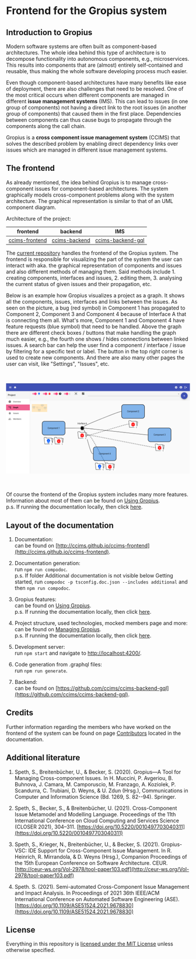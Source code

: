 # Frontend for the Gropius system

## Introduction to Gropius

Modern software systems are often built as component-based architectures. The whole idea behind this type of architecture is to decompose functionality into autonomous components, e.g., microservices. This results into components that are (almost) entirely self-contained and reusable, thus making the whole software developing process much easier.

Even though component-based architectures have many benefits like ease of deployment, there are also challenges that need to be resolved. One of the most critical occurs when different components are managed in different **issue management systems** (IMS). This can lead to issues (in one group of components) not having a direct link to the root issues (in another group of components) that caused them in the first place. Dependencies between components can thus cause bugs to propagate through the components along the call chain.

Gropius is a **cross component issue management system** (CCIMS) that solves the described problem by enabling direct dependency links over issues which are managed in different issue management systems.

## The frontend

As already mentioned, the idea behind Gropius is to manage cross-component issues for component-based architectures. The system graphically models cross-component problems along with the system architecture. The graphical representation is similar to that of an UML component diagram.

Architecture of the project:

|                         frontend                          |                         backend                         |                               IMS                               |
| :-------------------------------------------------------: | :-----------------------------------------------------: | :-------------------------------------------------------------: |
| [ccims-frontend](https://github.com/ccims/ccims-frontend) | [ccims-backend](https://github.com/ccims/ccims-backend) | [ccims-backend-gql](https://github.com/ccims/ccims-backend-gql) |

The [current repository](https://github.com/ccims/ccims-frontend) handles the frontend of the Gropius system. The frontend is responsible for visualizing the part of the system the user can interact with aka. the graphical representation of components and issues and also different methods of managing them. Said methods include 1. creating components, interfaces and issues, 2. editing them, 3. analysing the current status of given issues and their propagation, etc.

Below is an example how Gropius visualizes a project as a graph. It shows all the components, issues, interfaces and links between the issues. As seen on the picture, a bug (red symbol) in Component 1 has propagated to Component 2, Component 3 and Component 4 because of Interface A that is connecting them all. What's more, Component 1 and Component 4 have feature requests (blue symbol) that need to be handled. Above the graph there are different check boxes / buttons that make handling the graph much easier, e.g., the fourth one shows / hides connections between linked issues. A search bar can help the user find a component / interface / issue by filtering for a specific text or label. The button in the top right corner is used to create new components. And there are also many other pages the user can visit, like "Settings", "Issues", etc.

<br />
<p align="center">
<img src="https://raw.githubusercontent.com/ccims/ccims-frontend/master/src/frontend-preview/preview00.png" width="1000"/>
</p>
<br />

Of course the frontend of the Gropius system includes many more features. Information about most of them can be found on [Using Gropius](https://ccims.github.io/ccims-frontend/additional-documentation/using-gropius.html).  
p.s. If running the documentation locally, then click [here](additional-documentation/using-gropius.html).

## Layout of the documentation

1. Documentation:  
   can be found on [http://ccims.github.io/ccims-frontend](http://ccims.github.io/ccims-frontend).

2. Documentation generation:  
   run `npm run compodoc`.  
   p.s. If folder Additional documentation is not visible below Getting started, run `compodoc -p tsconfig.doc.json --includes additional` and then `npm run compodoc`.

3. Gropius features:  
   can be found on [Using Gropius](https://ccims.github.io/ccims-frontend/additional-documentation/using-gropius.html).  
   p.s. If running the documentation locally, then click [here](additional-documentation/using-gropius.html).

4. Project structure, used technologies, mocked members page and more:  
   can be found on [Managing Gropius](https://ccims.github.io/ccims-frontend/additional-documentation/managing-gropius.html).  
   p.s. If running the documentation locally, then click [here](additional-documentation/managing-gropius.html).

5. Development server:  
   run `npm start` and navigate to [http://localhost:4200/](http://localhost:4200/).

6. Code generation from .graphql files:  
   run `npm run generate`.

7. Backend:  
   can be found on [https://github.com/ccims/ccims-backend-gql](https://github.com/ccims/ccims-backend-gql).

<!-- 8. Contributors:
can be found on [Contributors](https://ccims.github.io/ccims-frontend/additional-documentation/contributors.html).
p.s. If running the documentation locally, then click [here](additional-documentation/contributors.html). -->

## Credits

Further information regarding the members who have worked on the frontend of the system can be found on page [Contributors](https://ccims.github.io/ccims-frontend/additional-documentation/contributors.html) located in the documentation.

## Additional literature

1. Speth, S., Breitenbücher, U., & Becker, S. (2020). Gropius—A Tool for Managing Cross-component Issues. In H. Muccini, P. Avgeriou, B. Buhnova, J. Camara, M. Camporuscio, M. Franzago, A. Koziolek, P. Scandurra, C. Trubiani, D. Weyns, & U. Zdun (Hrsg.), Communications in Computer and Information Science (Bd. 1269, S. 82--94). Springer.

2. Speth, S., Becker, S., & Breitenbücher, U. (2021). Cross-Component Issue Metamodel and Modelling Language. Proceedings of the 11th International Conference on Cloud Computing and Services Science (CLOSER 2021), 304–311. [https://doi.org/10.5220/0010497703040311](https://doi.org/10.5220/0010497703040311)

3. Speth, S., Krieger, N., Breitenbücher, U., & Becker, S. (2021). Gropius-VSC: IDE Support for Cross-Component Issue Management. In R. Heinrich, R. Mirrandola, & D. Weyns (Hrsg.), Companion Proceedings of the 15th European Conference on Software Architecture. CEUR. [http://ceur-ws.org/Vol-2978/tool-paper103.pdf](http://ceur-ws.org/Vol-2978/tool-paper103.pdf)

4. Speth. S. (2021). Semi-automated Cross-Component Issue Management and Impact Analysis. In Proceedings of 2021 36th IEEE/ACM International Conference on Automated Software Engineering (ASE). [https://doi.org/10.1109/ASE51524.2021.9678830](https://doi.org/10.1109/ASE51524.2021.9678830)

## License

Everything in this repository is [licensed under the MIT License](https://github.com/ccims/ccims-frontend/blob/master/LICENSE) unless otherwise specified.

<br />
<br />
